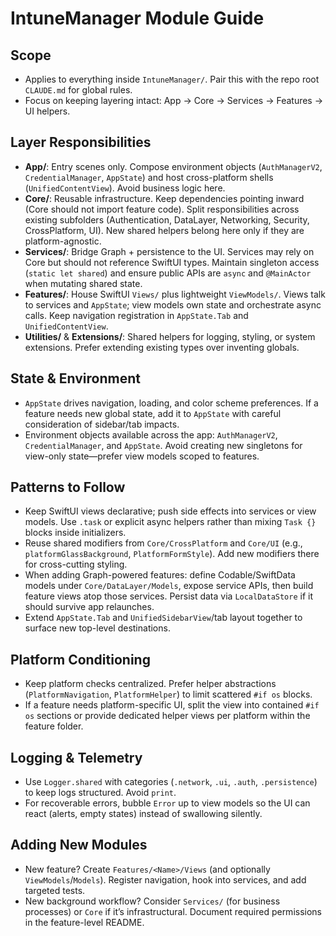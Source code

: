 # IntuneManager Module Guide

## Scope
- Applies to everything inside `IntuneManager/`. Pair this with the repo root `CLAUDE.md` for global rules.
- Focus on keeping layering intact: App → Core → Services → Features → UI helpers.

## Layer Responsibilities
- **App/**: Entry scenes only. Compose environment objects (`AuthManagerV2`, `CredentialManager`, `AppState`) and host cross-platform shells (`UnifiedContentView`). Avoid business logic here.
- **Core/**: Reusable infrastructure. Keep dependencies pointing inward (Core should not import feature code). Split responsibilities across existing subfolders (Authentication, DataLayer, Networking, Security, CrossPlatform, UI). New shared helpers belong here only if they are platform-agnostic.
- **Services/**: Bridge Graph + persistence to the UI. Services may rely on Core but should not reference SwiftUI types. Maintain singleton access (`static let shared`) and ensure public APIs are `async` and `@MainActor` when mutating shared state.
- **Features/**: House SwiftUI `Views/` plus lightweight `ViewModels/`. Views talk to services and `AppState`; view models own state and orchestrate async calls. Keep navigation registration in `AppState.Tab` and `UnifiedContentView`.
- **Utilities/** & **Extensions/**: Shared helpers for logging, styling, or system extensions. Prefer extending existing types over inventing globals.

## State & Environment
- `AppState` drives navigation, loading, and color scheme preferences. If a feature needs new global state, add it to `AppState` with careful consideration of sidebar/tab impacts.
- Environment objects available across the app: `AuthManagerV2`, `CredentialManager`, and `AppState`. Avoid creating new singletons for view-only state—prefer view models scoped to features.

## Patterns to Follow
- Keep SwiftUI views declarative; push side effects into services or view models. Use `.task` or explicit async helpers rather than mixing `Task {}` blocks inside initializers.
- Reuse shared modifiers from `Core/CrossPlatform` and `Core/UI` (e.g., `platformGlassBackground`, `PlatformFormStyle`). Add new modifiers there for cross-cutting styling.
- When adding Graph-powered features: define Codable/SwiftData models under `Core/DataLayer/Models`, expose service APIs, then build feature views atop those services. Persist data via `LocalDataStore` if it should survive app relaunches.
- Extend `AppState.Tab` and `UnifiedSidebarView`/tab layout together to surface new top-level destinations.

## Platform Conditioning
- Keep platform checks centralized. Prefer helper abstractions (`PlatformNavigation`, `PlatformHelper`) to limit scattered `#if os` blocks.
- If a feature needs platform-specific UI, split the view into contained `#if os` sections or provide dedicated helper views per platform within the feature folder.

## Logging & Telemetry
- Use `Logger.shared` with categories (`.network`, `.ui`, `.auth`, `.persistence`) to keep logs structured. Avoid `print`.
- For recoverable errors, bubble `Error` up to view models so the UI can react (alerts, empty states) instead of swallowing silently.

## Adding New Modules
- New feature? Create `Features/<Name>/Views` (and optionally `ViewModels`/`Models`). Register navigation, hook into services, and add targeted tests.
- New background workflow? Consider `Services/` (for business processes) or `Core` if it’s infrastructural. Document required permissions in the feature-level README.
